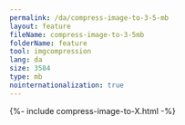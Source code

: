 ```yaml
---
permalink: /da/compress-image-to-3-5-mb
layout: feature
fileName: compress-image-to-3-5mb
folderName: feature
tool: imgcompression
lang: da
size: 3584
type: mb
nointernationalization: true
---
```

{%- include compress-image-to-X.html -%}
      